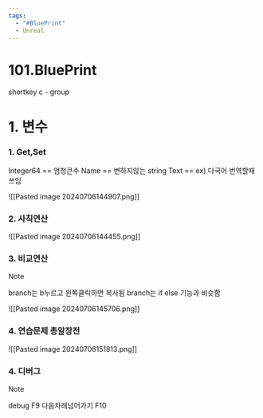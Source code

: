 ```yaml
---
tags:
  - "#BluePrint"
  - Unreal
---
```


# 101.BluePrint

shortkey
c - group


# 1. 변수

### 1. Get,Set
Integer64 == 엄청큰수
Name == 변하지않는 string
Text == ex) 다국어 번역할때 쓰임

![[Pasted image 20240706144907.png]]

### 2. 사칙연산

![[Pasted image 20240706144455.png]]


### 3. 비교연산

> [!note]
branch는 b누르고 왼쪽클릭하면 복사됨
branch는 if else 기능과 비슷함

![[Pasted image 20240706145706.png]]

### 4. 연습문제 총알장전

![[Pasted image 20240706151813.png]]

### 4. 디버그

>[!note]
>debug F9 다음차례넘어가기 F10

